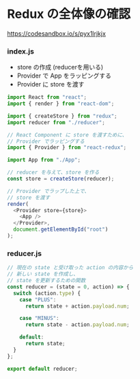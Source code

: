 # Redux の全体像の確認

https://codesandbox.io/s/pyx1lrjkjx

### index.js

- store の作成 (reducerを用いる)
- Provider で App をラッピングする
- Provider に store を渡す


```js
import React from "react";
import { render } from "react-dom";

import { createStore } from "redux";
import reducer from "./reducer";

// React Component に store を渡すために、
// Provider でラッピングする
import { Provider } from "react-redux";

import App from "./App";

// reducer を与えて、store を作る
const store = createStore(reducer);

// Provider でラップした上で、
// store を渡す
render(
  <Provider store={store}>
    <App />
  </Provider>,
  document.getElementById("root")
);

```

### reducer.js

```js
// 現在の state と受け取った action の内容から
// 新しい state を作成し、
// state を更新するための関数
const reducer = (state = 0, action) => {
  switch (action.type) {
    case "PLUS":
      return state + action.payload.num;

    case "MINUS":
      return state - action.payload.num;

    default:
      return state;
  }
};

export default reducer;

```





